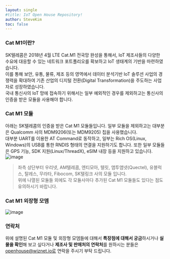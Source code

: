 ```yaml
---
layout: single
#title: IoT Open House Repository!
author: SteveKim
toc: false
---
```


### Cat M1이란?
SK텔레콤은 2018년 4월 LTE Cat.M1 전국망 완성을 통해서, IoT 제조사들의 다양한 수요에 대응할 수 있는 네트워크 포트폴리오를 확보하고 IoT 생태계의 기반을 마련하였습니다.    
이를 통해 보안, 유통, 물류, 제조 등의 영역에서 데이터 분석기반 IoT 솔루션 사업의 경쟁력을 확대하여 기존 산업의 디지털 전환(Digital Transformation)을 주도하는 사업자로 성장하였습니다.   
국내 통신사의 IoT 망에 접속하기 위해서는 일부 예외적인 경우를 제외하고는 통신사의 인증을 받은 모듈을 사용해야 합니다.   

### Cat M1 모듈
아래는 SK텔레콤의 인증을 받은 Cat M1 모듈들입니다. 일부 모듈을 제외하고는 대부분은 Qualcomm 사의 MDM9206(또는 MDM9205) 칩을 사용했습니다.    
대부분 UART를 이용한 AT Command로 동작하고, 일부는 Rich OS(Linux, Windows)의 USB를 통한 RNDIS 형태의 연결을 지원하기도 합니다. 또한 일부 모듈들은 GPS 기능, SDK 지원(Linux/ThreadX), eSIM 내장 등을 지원하고 있습니다.  
![image](https://user-images.githubusercontent.com/2126804/156312045-4ef46999-fb46-4c0d-99a4-3a4fa493160a.png)
> 좌측 상단부터 우리넷, AM텔레콤, 엔티모아, 텔릿, 앰투앰넷(Quectel), 유블럭스, 탈레스, 무라타, Fibocom, SK텔링크 사의 모듈 입니다.   
> 위에 나열된 모듈들 외에도 각 모듈사마다 추가된 Cat M1 모듈들도 있다는 점도 유의하시기 바랍니다.   

### Cat M1 외장형 모뎀
![image](https://user-images.githubusercontent.com/2126804/156312073-28cdd341-4ff2-45a9-a517-ef46c96cf021.png)

### 연락처
위에 설명된 Cat M1 모듈 및 외장형 모뎀들에 대해서 **특장점에 대해서 궁금**하시거나 **실물을 확인**해 보고 싶다거나 **제조사 및 판매처의 연락처**를 원하시는 분들은 openhouse@wiznet.io로 연락을 주시기 부탁 드립니다.    
